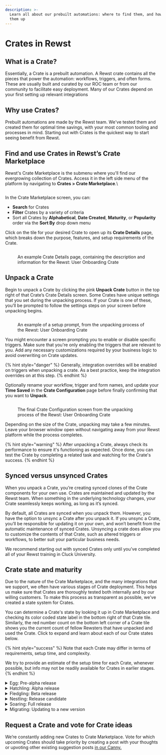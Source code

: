 ```yaml
---
description: >-
  Learn all about our prebuilt automations: where to find them, and how to set
  them up
---
```


# Crates in Rewst

## What is a Crate?

Essentially, a Crate is a prebuilt automation. A Rewst crate contains all the pieces that power the automation: workflows, triggers, and often forms. These are usually built and curated by our ROC team or from our community to facilitate easy deployment. Many of our Crates depend on your first setting up relevant integrations

## Why use Crates?

Prebuilt automations are made by the Rewst team. We've tested them and created them for optimal time savings, with your most common tooling and processes in mind. Starting out with Crates is the quickest way to start seeing benefit from Rewst.

## Find and use Crates in Rewst’s Crate Marketplace

Rewst's Crate Marketplace is the submenu where you'll find our evergrowing collection of Crates. Access it in the left side menu of the platform by navigating to **Crates > Crate Marketplace**.\


<figure><img src="../../.gitbook/assets/Screenshot 2025-02-04 at 10.57.46 AM.png" alt=""><figcaption></figcaption></figure>

In the Crate Marketplace screen, you can:

* **Search** for Crates
* **Filter** Crates by a variety of criteria
* Sort all Crates by **Alphabetical**, **Date Created**, **Maturity**, or **Popularity** order via the **Sort By** drop down menu

Click on the tile for your desired Crate to open up its **Crate Details** page, which breaks down the purpose, features, and setup requirements of the Crate.

<figure><img src="../../.gitbook/assets/Screenshot 2025-02-04 at 11.09.51 AM.png" alt=""><figcaption><p>An example Crate Details page, containing the description and information for the Rewst: User Onboarding Crate</p></figcaption></figure>

## Unpack a Crate

Begin to unpack a Crate by clicking the pink **Unpack Crate** button in the top right of that Crate’s Crate Details screen. Some Crates have unique settings that you set during the unpacking process. If your Crate is one of these, you’ll be prompted to follow the settings steps on your screen before unpacking begins.

<figure><img src="../../.gitbook/assets/Screenshot 2025-02-04 at 11.11.16 AM.png" alt=""><figcaption><p>An example of a setup prompt, from the unpacking process of the Rewst: User Onboarding Crate</p></figcaption></figure>



You might encounter a screen prompting you to enable or disable specific triggers. Make sure that you're only enabling the triggers that are relevant to you. Add any necessary customizations required by your business logic to avoid overwriting on Crate updates.

{% hint style="danger" %}
Generally, integration overrides will be enabled on triggers when unpacking a crate. As a best practice, keep the integration overrides on at this step.
{% endhint %}



Optionally rename your workflow, trigger and form names, and update your **Time Saved** in the **Crate Configuration** page before finally confirming that you want to **Unpack**.

<figure><img src="../../.gitbook/assets/Screenshot 2025-02-04 at 11.12.46 AM.png" alt=""><figcaption><p>The final Crate Configuration screen from the unpacking process of the Rewst: User Onboarding Crate</p></figcaption></figure>



Depending on the size of the Crate, unpacking may take a few minutes. Leave your browser window open without navigating away from your Rewst platform while the process completes.

{% hint style="warning" %}
After unpacking a Crate, always check its performance to ensure it's functioning as expected. Once done, you can test the Crate by completing a related task and watching for the Crate's success.
{% endhint %}

## Synced versus unsynced Crates

When you unpack a Crate, you’re creating synced clones of the Crate components for your own use. Crates are maintained and updated by the Rewst team. When something in the underlying technology changes, your Crate seamlessly keeps working, as long as it’s synced.

By default, all Crates are synced when you unpack them. However, you have the option to unsync a Crate after you unpack it. If you unsync a Crate, you’ll be responsible for updating it on your own, and won’t benefit from the automatic maintenance of synced Crates. Unsyncing a crate does allow you to customize the contents of that Crate, such as altered triggers or workflows, to better suit your particular business needs.

We recommend starting out with synced Crates only until you’ve completed all of your Rewst training in Cluck University.

## Crate state and maturity

Due to the nature of the Crate Marketplace, and the many integrations that we support, we often have various stages of Crate deployment. This helps us make sure that Crates are thoroughly tested both internally and by our willing customers. To make this process as transparent as possible, we've created a state system for Crates.&#x20;

You can determine a Crate's state by looking it up in Crate Marketplace and checking its color coded state label in the bottom right of that Crate tile. Similarly, the red number count on the bottom left corner of a Crate tile shows you the current count of fellow Rewsters that have unpacked and used the Crate. Click to expand and learn about each of our Crate states below.&#x20;

{% hint style="success" %}
Note that each Crate may differ in terms of requirements, setup time, and complexity.&#x20;

We try to provide an estimate of the setup time for each Crate, whenever possible, but info may not be readily available for Crates in earlier stages.
{% endhint %}

<details>

<summary>Egg: Pre-alpha release</summary>

This is the initial state of a Crate. It is the equivalent of a pre-alpha release. It is generally not recommended to use these Crates in production.\
![ An image of an example Crate in Crate Marketplace, with the Egg state shown in its bottom right corner via grey text](<../../.gitbook/assets/Screenshot 2025-01-13 at 3.46.15 PM.png>)

We will often create Crates in this state to show what is actively being worked on, and to get feedback from our clients to make sure that we're working on the right things.

</details>

<details>

<summary>Hatchling: Alpha release</summary>

This is the first stage of a Crate that is ready for testing, but still considered alpha. It's not recommended to use these Crates in production.

![ An image of an example Crate in Crate Marketplace, with the Nestling state shown in its bottom right corner via green text](<../../.gitbook/assets/Screenshot 2025-01-13 at 4.01.31 PM.png>)

This state will often be used when we are doing internal testing, or the Crate was made for a very specific purpose/requirement and is being tested directly with the requesting client.

</details>

<details>

<summary>Fledgling: Beta release</summary>

This is the second stage of a Crate that is ready for testing, and is the equivalent of a beta release.

![ An image of an example Crate in Crate Marketplace, with the Fledgling state shown in its bottom right corner via blue text](<../../.gitbook/assets/Screenshot 2025-01-13 at 3.49.46 PM.png>)

At this stage, it is recommended to use client discretion when using these Crates in production.

This state will often be used when we have moved on from internal testing and believe that the Crate is ready for wider testing, but still needs to be tested in a production environment rather than our sandbox environments.

The ROC team will support this Crate in this state.

</details>

<details>

<summary>Nestling: Release candidate</summary>

This is the third stage of a Crate that is ready for production, and is the equivalent of a release candidate.

![ An image of an example Crate in Crate Marketplace, with the Fledgling state shown in its bottom right corner via orange text](<../../.gitbook/assets/Screenshot 2025-01-13 at 4.00.12 PM.png>)

At this stage, it's still recommended to use discretion when using these Crates in production. However, they have gone through vigorous testing in various environments and are considered stable.

This state will often be used when we've moved on from a smaller range of clients testing the Crate, and are now ready to release it to a wider audience with potentially more complex environments.

The ROC team will support this Crate in this state.

</details>

<details>

<summary>Soaring: Full release</summary>

This is the final stage of a Crate that's ready for production, and is the equivalent of a full release.

![ An image of an example Crate in Crate Marketplace, with the Nestling state shown in its bottom right corner via pink text](<../../.gitbook/assets/Screenshot 2025-01-13 at 4.02.26 PM.png>)

At this stage, the Crate is considered stable and ready for production use.

The ROC team will support this Crate in this state.

</details>

<details>

<summary>Migrating: Updating to a new version</summary>

This is the state where a Crate has been updated to a new version, but the older version is still available for clients to use.

![ An image of an example Crate in Crate Marketplace, with the Nestling state shown in its bottom right corner via yellow text](<../../.gitbook/assets/Screenshot 2025-01-13 at 4.03.10 PM.png>)

This state will often be used when we have made a breaking change to a Crate, and we want to ensure that clients have time to migrate to the new version before we remove the old version.

The ROC team will support this Crate in this state.

</details>

## Request a Crate and vote for Crate ideas

We’re constantly adding new Crates to Crate Marketplace. Vote for which upcoming Crates should take priority by creating a post with your thoughts or upvoting other existing suggestion posts [in our Canny.](https://rewst.canny.io/crates)

